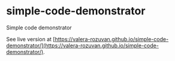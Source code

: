 # simple-code-demonstrator
Simple code demonstrator

See live version at [https://valera-rozuvan.github.io/simple-code-demonstrator/](https://valera-rozuvan.github.io/simple-code-demonstrator/).
